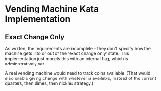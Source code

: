 Vending Machine Kata Implementation
===================================

Exact Change Only
-----------------
As written, the requirements are incomplete - 
they don't specify how the machine gets into or out of the 'exact change only' state.
This implementation just models this with an internal flag,
which is administratively set.

A real vending machine would need to track coins available.
(That would also enable giving change with whatever is available, 
instead of the current quarters, then dimes, then nickles strategy.)
